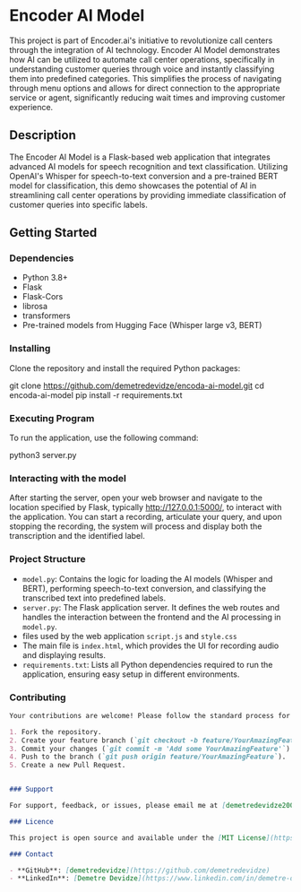 # Encoder AI Model

This project is part of Encoder.ai's initiative to revolutionize call centers through the integration of AI technology. Encoder AI Model demonstrates how AI can be utilized to automate call center operations, specifically in understanding customer queries through voice and instantly classifying them into predefined categories. This simplifies the process of navigating through menu options and allows for direct connection to the appropriate service or agent, significantly reducing wait times and improving customer experience.

## Description

The Encoder AI Model is a Flask-based web application that integrates advanced AI models for speech recognition and text classification. Utilizing OpenAI's Whisper for speech-to-text conversion and a pre-trained BERT model for classification, this demo showcases the potential of AI in streamlining call center operations by providing immediate classification of customer queries into specific labels.

## Getting Started

### Dependencies

- Python 3.8+
- Flask
- Flask-Cors
- librosa
- transformers
- Pre-trained models from Hugging Face (Whisper large v3, BERT)

### Installing

Clone the repository and install the required Python packages:

git clone https://github.com/demetredevidze/encoda-ai-model.git
cd encoda-ai-model
pip install -r requirements.txt


### Executing Program

To run the application, use the following command:

python3 server.py

### Interacting with the model

After starting the server, open your web browser and navigate to the location specified by Flask, typically http://127.0.0.1:5000/, to interact with the application. You can start a recording, articulate your query, and upon stopping the recording, the system will process and display both the transcription and the identified label. 


### Project Structure

- `model.py`: Contains the logic for loading the AI models (Whisper and BERT), performing speech-to-text conversion, and classifying the transcribed text into predefined labels.
- `server.py`: The Flask application server. It defines the web routes and handles the interaction between the frontend and the AI processing in `model.py`.
- files used by the web application `script.js` and `style.css`
- The main file is `index.html`, which provides the UI for recording audio and displaying results.
- `requirements.txt`: Lists all Python dependencies required to run the application, ensuring easy setup in different environments.


### Contributing

```markdown
Your contributions are welcome! Please follow the standard process for contributing to open-source projects:

1. Fork the repository.
2. Create your feature branch (`git checkout -b feature/YourAmazingFeature`).
3. Commit your changes (`git commit -m 'Add some YourAmazingFeature'`).
4. Push to the branch (`git push origin feature/YourAmazingFeature`).
5. Create a new Pull Request.


### Support

For support, feedback, or issues, please email me at [demetredevidze2000@gmail.com](mailto:demetredevidze2000@gmail.com).

### Licence

This project is open source and available under the [MIT License](https://opensource.org/licenses/MIT).

### Contact

- **GitHub**: [demetredevidze](https://github.com/demetredevidze)
- **LinkedIn**: [Demetre Devidze](https://www.linkedin.com/in/demetre-devidze/)
